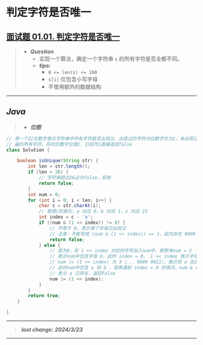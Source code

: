 # 判定字符是否唯一

## [面试题 01.01. 判定字符是否唯一](https://leetcode.cn/problems/is-unique-lcci/)

> - ***Question***
>   - 实现一个算法，确定一个字符串 `s` 的所有字符是否全都不同。
>   - ***tips:***
>     - `0 <= len(s) <= 100`
>     - `s[i]` 仅包含小写字母
>     - 不使用额外的数据结构

---

## *Java*

> - ***位图***

```java
// 用一个32位数字表示字符串中所有字符是否出现过，出现过的字符对应数字位为1，未出现过的为0
// 遍历所有字符，将对应数字位填1，已经为1直接返回false
class Solution {

    boolean isUnique(String str) {
        int len = str.length();
        if (len > 26) {
            // 字符串超过26必为false，剪枝
            return false;
        }
        int num = 0;
        for (int i = 0; i < len; i++) {
            char c = str.charAt(i);
            // 取得c的索引，a 对应 0，b 对应 1，z 对应 25
            int index = c - 'a';
            if ((num & (1 << index)) != 0) {
                // 不等于 0，表示某个字母已出现过
                // 注意：不能写成 (num & (1 << index)) == 1，因为存在 0000 00010 & 0000 0010 == 2等情况
                return false;
            } else {
                // 若为0，将 1 << index 对应的字符加入num中，即原来num = 2
                // 表示num中包含字母 b，此时 index = 0， 1 << index 表示字母 a
                // num |= (1 << index) 为 3（... 0000 0011），表示将 a 也加入num中，
                // 此时num中包含 a 和 b ，若再遇到 index = 0 的情况，num & (1 << index) == 1 不等于 0，
                // 表示 a 已存在，返回false
                num |= (1 << index);
            }
        }
        return true;
    }

}
```

---

> ***last change: 2024/3/23***

---
